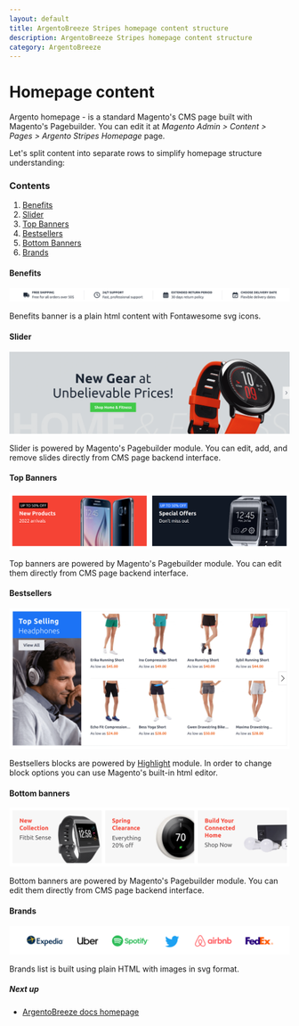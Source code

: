 ```yaml
---
layout: default
title: ArgentoBreeze Stripes homepage content structure
description: ArgentoBreeze Stripes homepage content structure
category: ArgentoBreeze
---
```


# Homepage content

Argento homepage - is a standard Magento's CMS page built with Magento's Pagebuilder.
You can edit it at _Magento Admin > Content > Pages > Argento Stripes Homepage_ page.

Let's split content into separate rows to simplify homepage structure understanding:

### Contents

 1. [Benefits](#benefits)
 2. [Slider](#slider)
 3. [Top Banners](#top-banners)
 4. [Bestsellers](#bestsellers)
 5. [Bottom Banners](#bottom-banners)
 6. [Brands](#brands)

#### Benefits

![Benefits](/images/m2/argento-breeze/stripes/homepage/benefits.png)

Benefits banner is a plain html content with Fontawesome svg icons.

#### Slider

![Slider](/images/m2/argento-breeze/stripes/homepage/slider.png)

Slider is powered by Magento's Pagebuilder module. You can edit, add, and remove slides
directly from CMS page backend interface.

#### Top Banners

![Top Banners](/images/m2/argento-breeze/stripes/homepage/top-banners.png)

Top banners are powered by Magento's Pagebuilder module. You can edit them
directly from CMS page backend interface.

#### Bestsellers

![Highlight](/images/m2/argento-breeze/stripes/homepage/bestsellers.png)

Bestsellers blocks are powered by [Highlight](/m2/extensions/highlight/) module.
In order to change block options you can use Magento's built-in html editor.

#### Bottom banners

![Bottom banners](/images/m2/argento-breeze/stripes/homepage/bottom-banners.png)

Bottom banners are powered by Magento's Pagebuilder module. You can edit them
directly from CMS page backend interface.

#### Brands

![Brands](/images/m2/argento-breeze/stripes/homepage/brands.png)

Brands list is built using plain HTML with images in svg format.

##### Next up

- [ArgentoBreeze docs homepage](/m2/argento-breeze/)
